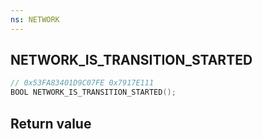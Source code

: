 ```yaml
---
ns: NETWORK
---
```

## NETWORK_IS_TRANSITION_STARTED

```c
// 0x53FA83401D9C07FE 0x7917E111
BOOL NETWORK_IS_TRANSITION_STARTED();
```


## Return value
